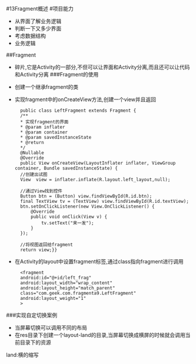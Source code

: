 #13Fragment概述
#项目能力
- 从界面了解业务逻辑
- 判断一下又多少界面
- 考虑数据结构
- 业务逻辑

##Fragment
- 碎片,它是Activity的一部分,不但可以让界面和Activity分离,而且还可以让代码和Activity分离
###Fragment的使用
- 创建一个继承fragment的类
- 实现fragment中的onCreateView方法,创建一个view并且返回

    	public class LeftFragment extends Fragment {
    	/**
     	* 实现fragment的界面
     	* @param inflater
     	* @param container
     	* @param savedInstanceState
     	* @return
     	*/
    	@Nullable
    	@Override
    	public View onCreateView(LayoutInflater inflater, ViewGroup container, Bundle savedInstanceState) {
        //创建出试图
        View  view = inflater.inflate(R.layout.left_layout,null);

        //通过View找到控件
        Button btn = (Button) view.findViewById(R.id.btn);
        final TextView tv = (TextView) view.findViewById(R.id.textView);
        btn.setOnClickListener(new View.OnClickListener() {
            @Override
            public void onClick(View v) {
                tv.setText("来一发");
            }
        });

        //将视图返回给fragment
        return view;}}
- 在Activity的layout中设置fragment标签,通过class指向fragment进行调用

        <fragment
        android:id="@+id/left_frag"
        android:layout_width="wrap_content"
        android:layout_height="match_parent"
        class="com.geek.com.fragmenta9.LeftFragment"
        android:layout_weight="1"
        >
    </fragment>

###实现自定切换案例
- 当屏幕切换可以调用不同的布局
- 在res目录下创建一个layout-land的目录,当屏幕切换成横屏的时候就会调用当前目录下的资源


land:横的缩写
